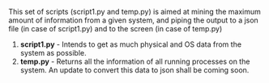 This set of scripts (script1.py and temp.py) is aimed at mining the maximum amount of information from a given system,
and piping the output to a json file (in case of script1.py) and to the screen (in case of temp.py)
1. **script1.py** - Intends to get as much physical and OS data from the system as possible.
2. **temp.py** - Returns all the information of all running processes on the system. An update to convert this data to json shall be coming soon. 
